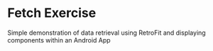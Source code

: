 # Fetch Exercise
Simple demonstration of data retrieval using RetroFit 
and displaying components within an Android App
